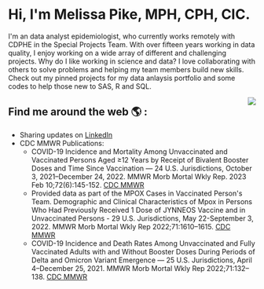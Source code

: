 # Hi, I'm Melissa Pike, MPH, CPH, CIC.

I'm an data analyst epidemiologist, who currently works remotely with CDPHE in the Special Projects Team. With over fifteen years working in data quality, I enjoy working on a wide array of different and challenging projects. 
Why do I like working in science and data? 
I love collaborating with others to solve problems and helping my team members build new skills. Check out my pinned projects for my data anlaysis portfolio and some codes to help those new to SAS, R and SQL. 
 
<img align="right" src="https://github.com/mapike907/Images/blob/main/Hands%20-%20Analytics.png"/>


## Find me around the web :earth_americas: :
- Sharing updates on [LinkedIn](https://www.linkedin.com/in/melissa-pike-mph)
- CDC MMWR Publications: 
  -  COVID-19 Incidence and Mortality Among Unvaccinated and Vaccinated Persons Aged ≥12 Years by Receipt of Bivalent Booster Doses and Time Since
Vaccination — 24 U.S. Jurisdictions, October 3, 2021–December 24, 2022. MMWR Morb Mortal Wkly Rep. 2023 Feb 10;72(6):145-152. [CDC MMWR](https://www.cdc.gov/mmwr/volumes/72/wr/mm7206a3.htm?s_cid=mm7206a3_w)
  - Provided data as part of the MPOX Cases in Vaccinated Person's Team. Demographic and Clinical Characteristics of Mpox in Persons Who Had Previously Received 1 Dose of JYNNEOS Vaccine and in Unvaccinated Persons - 29 U.S. Jurisdictions, May 22-September 3, 2022. MMWR Morb Mortal Wkly Rep 2022;71:1610–1615. [CDC MMWR](https://www.cdc.gov/mmwr/volumes/71/wr/mm715152a2.htm?s_cid=mm715152a2_w)
  - COVID-19 Incidence and Death Rates Among Unvaccinated and Fully Vaccinated Adults with and Without Booster Doses During Periods of Delta and Omicron Variant Emergence — 25 U.S. Jurisdictions, April 4–December 25, 2021. MMWR Morb Mortal Wkly Rep 2022;71:132–138. [CDC MMWR](https://www.cdc.gov/mmwr/volumes/71/wr/mm7104e2.htm?s_cid=mm7104e2_w)
</div>

